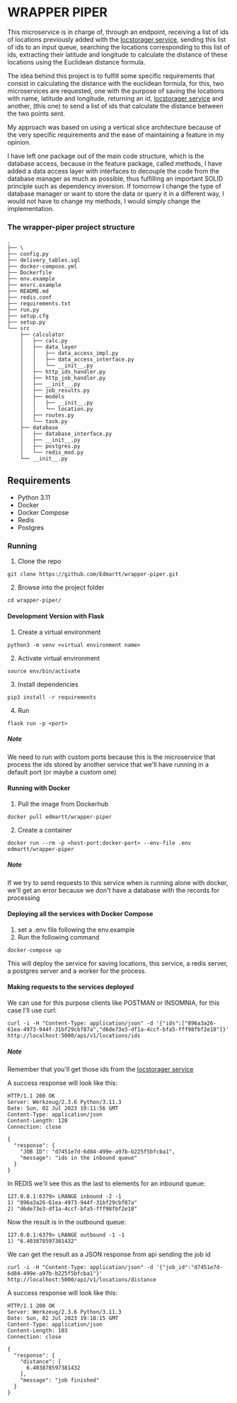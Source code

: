 # WRAPPER PIPER

This microservice is in charge of, through an endpoint, receiving a list of ids of locations previously added with the [locstorager service](https://github.com/Edmartt/locstorager), sending this list of ids to an input queue, searching the locations corresponding to this list of ids, extracting their latitude and longitude to calculate the distance of these locations using the Euclidean distance formula.


The idea behind this project is to fulfill some specific requirements that consist in calculating the distance with the euclidean formula, for this, two microservices are requested, one with the purpose of saving the locations with name, latitude and longitude, returning an id, [locstorager service](https://github.com/Edmartt/locstorager) and another, (this one) to send a list of ids that calculate the distance between the two points sent.

My approach was based on using a vertical slice architecture because of the very specific requirements and the ease of maintaining a feature in my opinion.

I have left one package out of the main code structure, which is the database access, because in the feature package, called methods, I have added a data access layer with interfaces to decouple the code from the database manager as much as possible, thus fulfilling an important SOLID principle such as dependency inversion. If tomorrow I change the type of database manager or want to store the data or query it in a different way, I would not have to change my methods, I would simply change the implementation.


### The wrapper-piper project structure

```
.
├── \
├── config.py
├── delivery_tables.sql
├── docker-compose.yml
├── Dockerfile
├── env.example
├── envrc.example
├── README.md
├── redis.conf
├── requirements.txt
├── run.py
├── setup.cfg
├── setup.py
└── src
    ├── calculator
    │   ├── calc.py
    │   ├── data_layer
    │   │   ├── data_access_impl.py
    │   │   ├── data_access_interface.py
    │   │   └── __init__.py
    │   ├── http_ids_handler.py
    │   ├── http_job_handler.py
    │   ├── __init__.py
    │   ├── job_results.py
    │   ├── models
    │   │   ├── __init__.py
    │   │   └── location.py
    │   ├── routes.py
    │   └── task.py
    ├── database
    │   ├── database_interface.py
    │   ├── __init__.py
    │   ├── postgres.py
    │   └── redis_mod.py
    └── __init__.py
```


## Requirements

- Python 3.11
- Docker
- Docker Compose
- Redis
- Postgres



### Running

1. Clone the repo

```
git clone https://github.com/Edmartt/wrapper-piper.git
```

2. Browse into the project folder

```
cd wrapper-piper/
```


#### Development Version with Flask

1. Create a virtual environment

```
python3 -m venv <virtual environment name>
```

2. Activate virtual environment

```
source env/bin/activate
```

3. Install dependencies

```
pip3 install -r requirements
```

4. Run

```
flask run -p <port>
```

##### Note

We need to run with custom ports because this is the microservice that process the ids stored
by another service that we'll have running in a default port (or maybe a custom one)

#### Running with Docker

1. Pull the image from Dockerhub

```
docker pull edmartt/wrapper-piper
```

2. Create a container

```
docker run --rm -p <host-port:docker-port> --env-file .env edmartt/wrapper-piper
```

##### Note

If we try to send requests to this service when is running alone with docker, we'll get an error because we don't have a database with the records for processing



#### Deploying all the services with Docker Compose

1. set a .env file following the env.example
2. Run the following command

```
docker-compose up
```

This will deploy the service for saving locations, this service, a redis server, a postgres server and a worker for the process.


#### Making requests to the services deployed

We can use for this purpose clients like POSTMAN or INSOMNIA, for this case I'll use curl:

```
curl -i -H "Content-Type: application/json" -d '{"ids":["896a3a26-61ea-4973-944f-31bf29cbf87a","d6de73e3-df1a-4ccf-bfa5-fff98fbf2e18"]}' http://localhost:5000/api/v1/locations/ids
```

##### Note

Remember that you'll get those ids from the [locstorager service](https://github.com/Edmartt/locstorager)

A success response will look like this:

```
HTTP/1.1 200 OK
Server: Werkzeug/2.3.6 Python/3.11.3
Date: Sun, 02 Jul 2023 19:11:56 GMT
Content-Type: application/json
Content-Length: 120
Connection: close

{
  "response": {
    "JOB ID": "d7451e7d-6d84-499e-a97b-b225f5bfcba1",
    "message": "ids in the inbound queue"
  }
}
```

In REDIS we'll see this as the last to elements for an inbound queue:

```
127.0.0.1:6379> LRANGE inbound -2 -1
1) "896a3a26-61ea-4973-944f-31bf29cbf87a"
2) "d6de73e3-df1a-4ccf-bfa5-fff98fbf2e18"
```

Now the result is in the outbound queue:

```
127.0.0.1:6379> LRANGE outbound -1 -1
1) "6.403878597381432"
```

We can get the result as a JSON response from api sending the job id

```
curl -i -H "Content-Type: application/json" -d '{"job_id":"d7451e7d-6d84-499e-a97b-b225f5bfcba1"}' http://localhost:5000/api/v1/locations/distance
```

A success response will look like this:

```
HTTP/1.1 200 OK
Server: Werkzeug/2.3.6 Python/3.11.3
Date: Sun, 02 Jul 2023 19:18:15 GMT
Content-Type: application/json
Content-Length: 103
Connection: close

{
  "response": {
    "distance": [
      6.403878597381432
    ],
    "message": "job finished"
  }
}
```
